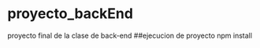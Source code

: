 # proyecto_backEnd
proyecto final de la clase de back-end 
 ##ejecucion de proyecto 
 npm install
 
